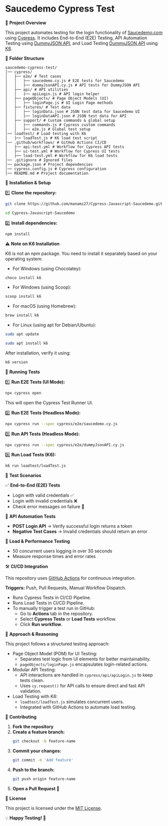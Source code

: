# Saucedemo Cypress Test

📌 **Project Overview**

This project automates testing for the login functionality of [Saucedemo.com](https://www.saucedemo.com) using [Cypress](https://www.cypress.io/). It includes End-to-End (E2E) Testing, API Automation Testing using [DummyJSON API](https://dummyjson.com/), and Load Testing [DummyJSON API](https://dummyjson.com/) using [K6](https://k6.io/).

📂 **Folder Structure**

```
saucedemo-cypress-test/
│── cypress/
│   ├── e2e/ # Test cases
│   │   ├── saucedemo.cy.js # E2E tests for Saucedemo
│   │   ├── dummyJsonAPI.cy.js # API tests for DummyJSON API
│   ├── api/ # API utilities
│   │   ├── apiLogin.js # API login helper
│   ├── pageObjects/ # Page Object Models (UI)
│   │   ├── loginPage.js # UI Login Page methods
│   ├── fixtures/ # Test data
│   │   ├── loginData.json # JSON test data for Saucedemo UI
│   │   ├── loginDataAPI.json # JSON test data for API
│   ├── support/ # Custom commands & global setup
│   │   ├── commands.js # Cypress custom commands
│   │   ├── e2e.js # Global test setup
│── loadtest/ # Load testing with K6
│   ├── loadTest.js # K6 load test script
│── .github/workflows/ # GitHub Actions CI/CD
│   ├── api-test.yml # Workflow for Cypress API tests
│   ├── ui-test.yml # Workflow for Cypress UI tests
│   ├── load-test.yml # Workflow for K6 load tests
│── .gitignore # Ignored files
│── package.json # Project dependencies
│── cypress.config.js # Cypress configuration
│── README.md # Project documentation

```

🚀 **Installation & Setup**

1️⃣ **Clone the repository:**

```bash
git clone https://github.com/manami27/Cypress-Javascript-Saucedemo.git
```
```bash
cd Cypress-Javascript-Saucedemo
```

2️⃣ **Install dependencies:**

```bash
npm install
```
⚠️ **Note on K6 Installation**

K6 is not an npm package. You need to install it separately based on your operating system:

- For Windows (using Chocolatey):
```bash
choco install k6
```
- For Windows (using Scoop):
```bash
scoop install k6
```
- For macOS (using Homebrew):
```bash
brew install k6
```
- For Linux (using apt for Debian/Ubuntu):
```bash
sudo apt update
```
```bash
sudo apt install k6
```

After installation, verify it using:
```bash
k6 version
```

🧪 **Running Tests**

1️⃣ **Run E2E Tests (UI Mode):**

```bash
npx cypress open
```

This will open the Cypress Test Runner UI.

2️⃣ **Run E2E Tests (Headless Mode):**

```bash
npx cypress run --spec cypress/e2e/saucedemo.cy.js
```

3️⃣ **Run API Tests (Headless Mode):**

```bash
npx cypress run --spec cypress/e2e/dummyJsonAPI.cy.js
```

4️⃣ **Run Load Tests (K6):**

```bash
k6 run loadtest/loadTest.js
```

🧪 **Test Scenarios**

✅ **End-to-End (E2E) Tests**

- Login with valid credentials ✅
- Login with invalid credentials ❌
- Check error messages on failure 🛑

🔗 **API Automation Tests**

- **POST Login API** → Verify successful login returns a token
- **Negative Test Cases** → Invalid credentials should return an error

🚦 **Load & Performance Testing**

- 50 concurrent users logging in over 30 seconds
- Measure response times and error rates

🛠 **CI/CD Integration**

This repository uses [GitHub Actions](https://docs.github.com/en/actions) for continuous integration.

**Triggers:** Push, Pull Requests, Manual Workflow Dispatch.

- Runs Cypress Tests in CI/CD Pipeline.
- Runs Load Tests in CI/CD Pipeline.
- To manually trigger a test run in GitHub:
  - Go to **Actions** tab in the repository.
  - Select **Cypress Tests** or **Load Tests** workflow.
  - Click **Run workflow**.

📄 **Approach & Reasoning**

This project follows a structured testing approach:

- Page Object Model (POM) for UI Testing:
  - Separates test logic from UI elements for better maintainability.
  - ``pageObjects/loginPage.js`` encapsulates login-related actions.
- Modular API Testing:
  - API interactions are handled in ``cypress/api/apiLogin.js`` to keep tests clean.
  - Uses ``cy.request()`` for API calls to ensure direct and fast API validation.
- Load Testing with K6:
  - ``loadtest/loadTest.js`` simulates concurrent users.
  - Integrated with GitHub Actions to automate load testing.

🤝 **Contributing**

1. **Fork the repository**
2. **Create a feature branch:**
   ```bash
   git checkout -b feature-name
   ```
3. **Commit your changes:**
   ```bash
   git commit -m 'Add feature'
   ```
4. **Push to the branch:**
   ```bash
   git push origin feature-name
   ```
5. **Open a Pull Request 🚀**

🐝 **License**

This project is licensed under the [MIT License](LICENSE).

💡 **Happy Testing! 🚀**
